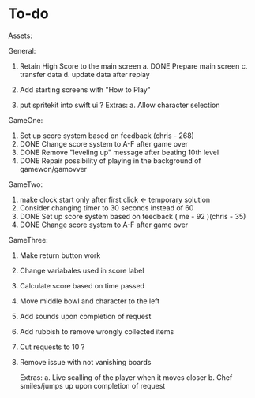 #  To-do

Assets:

General:
1. Retain High Score to the main screen 
    a. DONE Prepare main screen
    c. transfer data
    d. update data after replay
    
2. Add starting screens with "How to Play"
3. put spritekit into swift ui ?
    Extras:
    a. Allow character selection

GameOne: 
1. Set up score system based on feedback (chris - 268)
2. DONE Change score system to A-F after game over
3. DONE Remove "leveling up" message after beating 10th level
4. DONE Repair possibility of playing in the background of gamewon/gamovver

GameTwo:
1. make clock start only after first click <- temporary solution
2. Consider changing timer to 30 seconds instead of 60
3. DONE Set up score system based on feedback  ( me - 92 )(chris - 35)
2. DONE Change score system to A-F after game over

GameThree:
1. Make return button work
4. Change variabales used in score label 
5. Calculate score based on time passed 
6. Move middle bowl and character to the left
8. Add sounds upon completion of request
9. Add rubbish to remove wrongly collected items
10. Cut requests to 10 ? 
11. Remove issue with not vanishing boards 

    Extras:
    a. Live scalling of the player when it moves closer
    b. Chef smiles/jumps up upon completion of request

